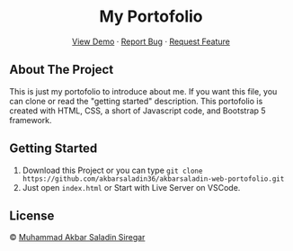 <h1 align='center'>My Portofolio</h1>
  <p align="center">
    <a href="https://akbarsaladin.netlify.app/">View Demo</a>
    ·
    <a href="https://github.com/akbarsaladin36/akbarsaladin-web-portofolio/issues">Report Bug</a>
    ·
    <a href="https://github.com/akbarsaladin36/akbarsaladin-web-portofolio/pulls">Request Feature</a>
  </p>

## About The Project

This is just my portofolio to introduce about me. If you want this file, you can clone or read the "getting started" description. This portofolio is created with HTML, CSS, a short of Javascript code, and Bootstrap 5 framework.


## Getting Started

1. Download this Project or you can type `git clone https://github.com/akbarsaladin36/akbarsaladin-web-portofolio.git`
2. Just open `index.html` or Start with Live Server on VSCode.


## License

© [Muhammad Akbar Saladin Siregar](https://github.com/akbarsaladin36/)